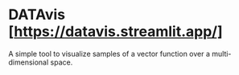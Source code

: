 # DATAvis [https://datavis.streamlit.app/]
A simple tool to visualize samples of a vector function over a multi-dimensional space.

